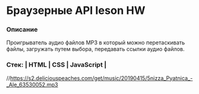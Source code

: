 # Браузерные API leson HW

### Описание

Проигрыватель аудио файлов MP3 в который можно перетаскивать файлы, загружать путем выбора, передавать ссылки аудио файлов.  

### Стек: | HTML | CSS | JavaScript |

//https://s2.deliciouspeaches.com/get/music/20190415/5nizza_Pyatnica_-_Ale_63530052.mp3